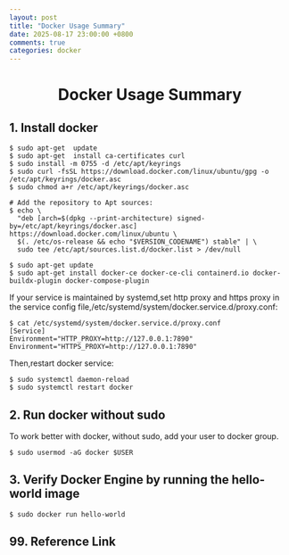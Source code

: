 ```yaml
---
layout: post
title: "Docker Usage Summary"
date: 2025-08-17 23:00:00 +0800
comments: true
categories: docker
---
```


# <center> Docker Usage Summary

## 1. Install docker
```
$ sudo apt-get  update
$ sudo apt-get  install ca-certificates curl
$ sudo install -m 0755 -d /etc/apt/keyrings
$ sudo curl -fsSL https://download.docker.com/linux/ubuntu/gpg -o /etc/apt/keyrings/docker.asc
$ sudo chmod a+r /etc/apt/keyrings/docker.asc

# Add the repository to Apt sources:
$ echo \
  "deb [arch=$(dpkg --print-architecture) signed-by=/etc/apt/keyrings/docker.asc] https://download.docker.com/linux/ubuntu \
  $(. /etc/os-release && echo "$VERSION_CODENAME") stable" | \
  sudo tee /etc/apt/sources.list.d/docker.list > /dev/null

$ sudo apt-get update
$ sudo apt-get install docker-ce docker-ce-cli containerd.io docker-buildx-plugin docker-compose-plugin
```

If your service is maintained by systemd,set http proxy and https proxy in the service config file,/etc/systemd/system/docker.service.d/proxy.conf:

```
$ cat /etc/systemd/system/docker.service.d/proxy.conf
[Service]
Environment="HTTP_PROXY=http://127.0.0.1:7890"
Environment="HTTPS_PROXY=http://127.0.0.1:7890"
```
Then,restart docker service:

```
$ sudo systemctl daemon-reload
$ sudo systemctl restart docker
```

## 2. Run docker without sudo
To work better with docker, without sudo, add your user to docker group.
```
$ sudo usermod -aG docker $USER
```

## 3. Verify Docker Engine by running the hello-world image
```
$ sudo docker run hello-world
```

## 99. Reference Link


